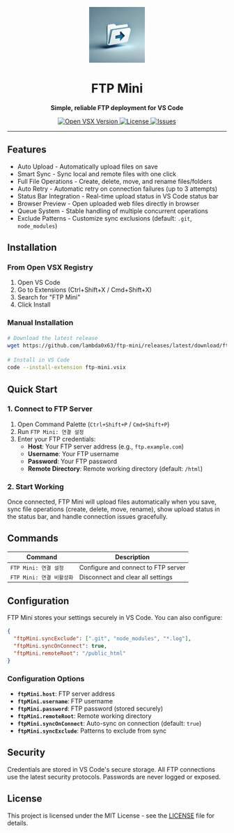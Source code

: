 <p align="center">
  <img src="images/icon.png" alt="FTP Mini Icon" width="128" height="128">
</p>

<h1 align="center">FTP Mini</h1>

<p align="center">
  <strong>Simple, reliable FTP deployment for VS Code</strong>
</p>

<p align="center">
  <a href="https://open-vsx.org/extension/lambda0x63/ftp-mini">
    <img src="https://img.shields.io/open-vsx/v/lambda0x63/ftp-mini?color=blue&label=Open%20VSX&logo=eclipse-ide" alt="Open VSX Version">
  </a>
  <a href="https://github.com/lambda0x63/ftp-mini/blob/main/LICENSE">
    <img src="https://img.shields.io/badge/license-MIT-green.svg" alt="License">
  </a>
  <a href="https://github.com/lambda0x63/ftp-mini/issues">
    <img src="https://img.shields.io/github/issues/lambda0x63/ftp-mini" alt="Issues">
  </a>
</p>

---

## Features

- Auto Upload - Automatically upload files on save
- Smart Sync - Sync local and remote files with one click
- Full File Operations - Create, delete, move, and rename files/folders
- Auto Retry - Automatic retry on connection failures (up to 3 attempts)
- Status Bar Integration - Real-time upload status in VS Code status bar
- Browser Preview - Open uploaded web files directly in browser
- Queue System - Stable handling of multiple concurrent operations
- Exclude Patterns - Customize sync exclusions (default: `.git`, `node_modules`)

## Installation

### From Open VSX Registry

1. Open VS Code
2. Go to Extensions (Ctrl+Shift+X / Cmd+Shift+X)
3. Search for "FTP Mini"
4. Click Install

### Manual Installation

```bash
# Download the latest release
wget https://github.com/lambda0x63/ftp-mini/releases/latest/download/ftp-mini.vsix

# Install in VS Code
code --install-extension ftp-mini.vsix
```

## Quick Start

### 1. Connect to FTP Server

1. Open Command Palette (`Ctrl+Shift+P` / `Cmd+Shift+P`)
2. Run `FTP Mini: 연결 설정`
3. Enter your FTP credentials:
   - **Host**: Your FTP server address (e.g., `ftp.example.com`)
   - **Username**: Your FTP username
   - **Password**: Your FTP password
   - **Remote Directory**: Remote working directory (default: `/html`)

### 2. Start Working

Once connected, FTP Mini will upload files automatically when you save, sync file operations (create, delete, move, rename), show upload status in the status bar, and handle connection issues gracefully.

## Commands

| Command | Description |
|---------|-------------|
| `FTP Mini: 연결 설정` | Configure and connect to FTP server |
| `FTP Mini: 연결 비활성화` | Disconnect and clear all settings |

## Configuration

FTP Mini stores your settings securely in VS Code. You can also configure:

```json
{
  "ftpMini.syncExclude": [".git", "node_modules", "*.log"],
  "ftpMini.syncOnConnect": true,
  "ftpMini.remoteRoot": "/public_html"
}
```

### Configuration Options

- **`ftpMini.host`**: FTP server address
- **`ftpMini.username`**: FTP username
- **`ftpMini.password`**: FTP password (stored securely)
- **`ftpMini.remoteRoot`**: Remote working directory
- **`ftpMini.syncOnConnect`**: Auto-sync on connection (default: `true`)
- **`ftpMini.syncExclude`**: Patterns to exclude from sync

## Security

Credentials are stored in VS Code's secure storage. All FTP connections use the latest security protocols. Passwords are never logged or exposed.

## License

This project is licensed under the MIT License - see the [LICENSE](LICENSE) file for details.
